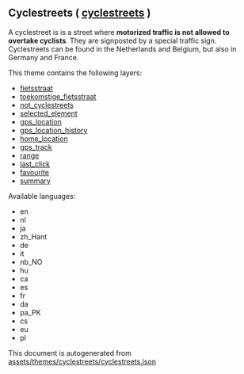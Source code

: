 [//]: # (WARNING: this file is automatically generated. Please find the sources at the bottom and edit those sources)

 Cyclestreets ( [cyclestreets](https://mapcomplete.org/cyclestreets) ) 
-----------------------------------------------------------------------



A cyclestreet is is a street where <b>motorized traffic is not allowed to overtake cyclists</b>. They are signposted by a special traffic sign. Cyclestreets can be found in the Netherlands and Belgium, but also in Germany and France. 

This theme contains the following layers:



  - [fietsstraat](../Layers/fietsstraat.md)
  - [toekomstige_fietsstraat](../Layers/toekomstige_fietsstraat.md)
  - [not_cyclestreets](../Layers/not_cyclestreets.md)
  - [selected_element](../Layers/selected_element.md)
  - [gps_location](../Layers/gps_location.md)
  - [gps_location_history](../Layers/gps_location_history.md)
  - [home_location](../Layers/home_location.md)
  - [gps_track](../Layers/gps_track.md)
  - [range](../Layers/range.md)
  - [last_click](../Layers/last_click.md)
  - [favourite](../Layers/favourite.md)
  - [summary](../Layers/summary.md)


Available languages:



  - en
  - nl
  - ja
  - zh_Hant
  - de
  - it
  - nb_NO
  - hu
  - ca
  - es
  - fr
  - da
  - pa_PK
  - cs
  - eu
  - pl
 

This document is autogenerated from [assets/themes/cyclestreets/cyclestreets.json](https://github.com/pietervdvn/MapComplete/blob/develop/assets/themes/cyclestreets/cyclestreets.json)
